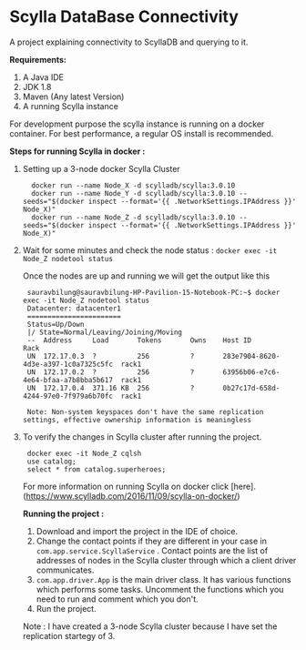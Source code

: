 # Scylla DataBase Connectivity
A project explaining connectivity to ScyllaDB and querying to it.

<b> Requirements: </b>
1) A Java IDE
2) JDK 1.8
3) Maven (Any latest Version)
4) A running Scylla instance

For development purpose the scylla instance is running on a docker container. For best performance, a regular OS install is recommended.

<b> Steps for running Scylla in docker : </b>

1) Setting up a 3-node docker Scylla Cluster 
     ```
       docker run --name Node_X -d scylladb/scylla:3.0.10
       docker run --name Node_Y -d scylladb/scylla:3.0.10 --seeds="$(docker inspect --format='{{ .NetworkSettings.IPAddress }}' Node_X)" 
       docker run --name Node_Z -d scylladb/scylla:3.0.10 --seeds="$(docker inspect --format='{{ .NetworkSettings.IPAddress }}' Node_X)"        
     ```
2) Wait for some minutes and check the node status : ``` docker exec -it Node_Z nodetool status  ```
     
     Once the nodes are up and running we will get the output like this 
     ```
      sauravbilung@sauravbilung-HP-Pavilion-15-Notebook-PC:~$ docker exec -it Node_Z nodetool status  
      Datacenter: datacenter1
      =======================
      Status=Up/Down
      |/ State=Normal/Leaving/Joining/Moving
      --  Address     Load       Tokens       Owns    Host ID                               Rack
      UN  172.17.0.3  ?          256          ?       283e7904-8620-4d3e-a397-1c0a7325c5fc  rack1
      UN  172.17.0.2  ?          256          ?       63956b06-e7c6-4e64-bfaa-a7b8bba5b617  rack1
      UN  172.17.0.4  371.16 KB  256          ?       0b27c17d-658d-4244-97e0-7f979a6b70fc  rack1

      Note: Non-system keyspaces don't have the same replication settings, effective ownership information is meaningless

     ```
3) To verify the changes in Scylla cluster after running the project.
    ```
     docker exec -it Node_Z cqlsh
     use catalog;
     select * from catalog.superheroes;
    ```
   For more information on running Scylla on docker click [here].(https://www.scylladb.com/2016/11/09/scylla-on-docker/)
   
   <b> Running the project : </b>
   1) Download and import the project in the IDE of choice.
   2) Change the contact points if they are different in your case in ```com.app.service.ScyllaService``` . Contact points are the list of addresses of nodes in the Scylla cluster through which a client driver communicates.
   3) ```com.app.driver.App``` is the main driver class. It has various functions which performs some tasks. Uncomment the functions which you need to run and comment which you don't.
   4) Run the project.
   
   Note : I have created a 3-node Scylla cluster because I have set the replication startegy of 3.
